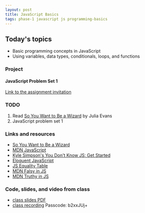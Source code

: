 ```yaml
---
layout: post
title: JavaScript Basics
tags: phase-1 javascript js programming-basics
---
```


## Today's topics

- Basic programming concepts in JavaScript
- Using variables, data types, conditionals, loops, and functions

### Project
#### JavaScript Problem Set 1

[Link to the assignment invitation](https://classroom.google.com/c/MTQzODg3MTY4MzI3/a/MTYwMTI5MTUyNjA0/details)


### TODO

1. Read [So You Want to Be a Wizard](https://jvns.ca/wizard-zine.pdf) by Julia Evans
2. JavaScript problem set 1


### Links and resources

- [So You Want to Be a Wizard](https://jvns.ca/wizard-zine.pdf)
- [MDN JavaScript](https://developer.mozilla.org/en-US/docs/Web/JavaScript)
- [Kyle Simpson's You Don't Know JS: Get Started](https://github.com/getify/You-Dont-Know-JS/blob/2nd-ed/get-started/ch2.md)
- [Eloquent JavaScript](https://eloquentjavascript.net/)
- [JS Equality Table](https://dorey.github.io/JavaScript-Equality-Table/)
- [MDN Falsy in JS](https://developer.mozilla.org/en-US/docs/Glossary/Falsy)
- [MDN Truthy in JS](https://developer.mozilla.org/en-US/docs/Glossary/Truthy)

### Code, slides, and video from class

- [class slides PDF](https://drive.google.com/file/d/1ClyxD8daGAXr3RXvteAMdoTzIiYiWKZu/view?usp=sharing)
- [class recording](https://us02web.zoom.us/rec/share/qchVe4EA5TTaQa_szbFc2szxvd2nLTTvWS3ZsuqGNseCXrgzdoZhEls3ZVu68mEl.4Lzx8J26ho_qr6CJ) Passcode: b2xxJUj+ 
